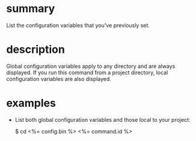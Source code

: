 # summary
  
List the configuration variables that you've previously set.

# description

Global configuration variables apply to any directory and are always displayed. If you run this command from a project directory, local configuration variables are also displayed. 

# examples

- List both global configuration variables and those local to your project:

  $ cd <project-directory>
  <%= config.bin %> <%= command.id %>
